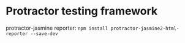 # Protractor testing framework

protractor-jasmine reporter:
```npm install protractor-jasmine2-html-reporter --save-dev```
